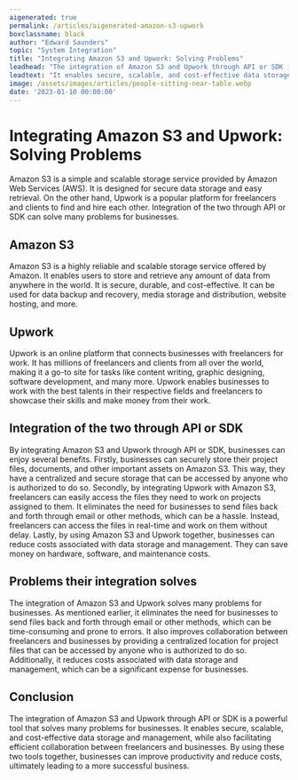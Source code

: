 ```yaml
---
aigenerated: true
permalink: /articles/aigenerated-amazon-s3-upwork
boxclassname: black
author: "Edward Saunders"
topic: "System Integration"
title: "Integrating Amazon S3 and Upwork: Solving Problems"
leadhead: "The integration of Amazon S3 and Upwork through API or SDK is a powerful tool that solves many problems for businesses"
leadtext: "It enables secure, scalable, and cost-effective data storage and management, while also facilitating efficient collaboration between freelancers and businesses. By using these two tools together, businesses can improve productivity and reduce costs, ultimately leading to a more successful business."
image: /assets/images/articles/people-sitting-near-table.webp
date: '2023-01-10 00:00:00'
---
```

<div class="arttext">	<h1>Integrating Amazon S3 and Upwork: Solving Problems</h1>
	<p>Amazon S3 is a simple and scalable storage service provided by Amazon Web Services (AWS). It is designed for secure data storage and easy retrieval. On the other hand, Upwork is a popular platform for freelancers and clients to find and hire each other. Integration of the two through API or SDK can solve many problems for businesses.</p>
	<h2>Amazon S3</h2>
	<p>Amazon S3 is a highly reliable and scalable storage service offered by Amazon. It enables users to store and retrieve any amount of data from anywhere in the world. It is secure, durable, and cost-effective. It can be used for data backup and recovery, media storage and distribution, website hosting, and more.</p>
	<h2>Upwork</h2>
	<p>Upwork is an online platform that connects businesses with freelancers for work. It has millions of freelancers and clients from all over the world, making it a go-to site for tasks like content writing, graphic designing, software development, and many more. Upwork enables businesses to work with the best talents in their respective fields and freelancers to showcase their skills and make money from their work.</p>
	<h2>Integration of the two through API or SDK</h2>
	<p>By integrating Amazon S3 and Upwork through API or SDK, businesses can enjoy several benefits. Firstly, businesses can securely store their project files, documents, and other important assets on Amazon S3. This way, they have a centralized and secure storage that can be accessed by anyone who is authorized to do so. Secondly, by integrating Upwork with Amazon S3, freelancers can easily access the files they need to work on projects assigned to them. It eliminates the need for businesses to send files back and forth through email or other methods, which can be a hassle. Instead, freelancers can access the files in real-time and work on them without delay. Lastly, by using Amazon S3 and Upwork together, businesses can reduce costs associated with data storage and management. They can save money on hardware, software, and maintenance costs.</p>
	<h2>Problems their integration solves</h2>
	<p>The integration of Amazon S3 and Upwork solves many problems for businesses. As mentioned earlier, it eliminates the need for businesses to send files back and forth through email or other methods, which can be time-consuming and prone to errors. It also improves collaboration between freelancers and businesses by providing a centralized location for project files that can be accessed by anyone who is authorized to do so. Additionally, it reduces costs associated with data storage and management, which can be a significant expense for businesses.</p>
	<h2>Conclusion</h2>
	<p>The integration of Amazon S3 and Upwork through API or SDK is a powerful tool that solves many problems for businesses. It enables secure, scalable, and cost-effective data storage and management, while also facilitating efficient collaboration between freelancers and businesses. By using these two tools together, businesses can improve productivity and reduce costs, ultimately leading to a more successful business.</p>
</div>